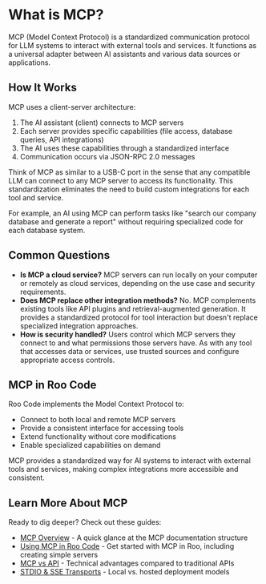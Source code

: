 # What is MCP?

MCP (Model Context Protocol) is a standardized communication protocol for LLM systems to interact with external tools and services. It functions as a universal adapter between AI assistants and various data sources or applications.

## How It Works

MCP uses a client-server architecture:

1.  The AI assistant (client) connects to MCP servers
2.  Each server provides specific capabilities (file access, database queries, API integrations)
3.  The AI uses these capabilities through a standardized interface
4.  Communication occurs via JSON-RPC 2.0 messages

Think of MCP as similar to a USB-C port in the sense that any compatible LLM can connect to any MCP server to access its functionality. This standardization eliminates the need to build custom integrations for each tool and service.

For example, an AI using MCP can perform tasks like "search our company database and generate a report" without requiring specialized code for each database system.

## Common Questions

*   **Is MCP a cloud service?** MCP servers can run locally on your computer or remotely as cloud services, depending on the use case and security requirements.
*   **Does MCP replace other integration methods?** No. MCP complements existing tools like API plugins and retrieval-augmented generation. It provides a standardized protocol for tool interaction but doesn't replace specialized integration approaches.
*   **How is security handled?** Users control which MCP servers they connect to and what permissions those servers have. As with any tool that accesses data or services, use trusted sources and configure appropriate access controls.

## MCP in Roo Code

Roo Code implements the Model Context Protocol to:

*   Connect to both local and remote MCP servers
*   Provide a consistent interface for accessing tools
*   Extend functionality without core modifications
*   Enable specialized capabilities on demand

MCP provides a standardized way for AI systems to interact with external tools and services, making complex integrations more accessible and consistent.

## Learn More About MCP

Ready to dig deeper? Check out these guides:

*   [MCP Overview](overview.md) - A quick glance at the MCP documentation structure
*   [Using MCP in Roo Code](using-mcp-in-roo.md) - Get started with MCP in Roo, including creating simple servers
*   [MCP vs API](mcp-vs-api.md) - Technical advantages compared to traditional APIs
*   [STDIO & SSE Transports](server-transports.md) - Local vs. hosted deployment models